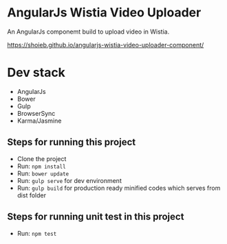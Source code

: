 # AngularJs Wistia Video Uploader
An AngularJs componemt build to upload video in Wistia.

https://shoieb.github.io/angularjs-wistia-video-uploader-component/

# Dev stack
- AngularJs
- Bower
- Gulp
- BrowserSync
- Karma/Jasmine

## Steps for running this project
- Clone the project
- Run: `npm install`
- Run: `bower update`
- Run: `gulp serve` for dev environment
- Run: `gulp build` for production ready minified codes which serves from dist folder

## Steps for running unit test in this project
- Run: `npm test`
